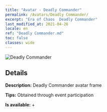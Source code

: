 ```yaml
---
title: "Avatar - Deadly Commander"
permalink: /Avatars/Deadly Commander/
excerpt: "Era of Chaos  Deadly Commander"
last_modified_at: 2021-04-26
locale: en
ref: "Deadly Commander.md"
toc: false
classes: wide
---
```

 ![Deadly Commander](/images/a/avatarFrame_21.png)

## Details

 **Description:** Deadly Commander avatar frame 

 **Tips:** Obtained through event participation 

 **Is available:**  + 


